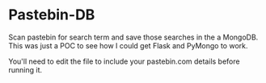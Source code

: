 # Pastebin-DB
Scan pastebin for search term and save those searches in the a MongoDB. This was just a POC to see how I could get Flask and PyMongo to work.

You'll need to edit the file to include your pastebin.com details before running it.
